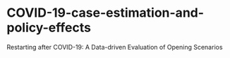# COVID-19-case-estimation-and-policy-effects
Restarting after COVID-19: A Data-driven Evaluation of Opening Scenarios
